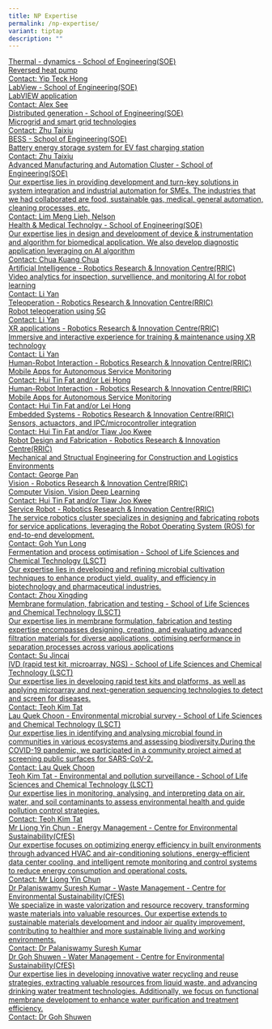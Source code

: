 ```yaml
---
title: NP Expertise
permalink: /np-expertise/
variant: tiptap
description: ""
---
```

<p></p>
<div class="isomer-card-grid"><a rel="noopener noreferrer nofollow" href="Mailto:YIP_Teck_Hong@np.edu.sg" class="isomer-card"><div class="isomer-card-body"><div class="isomer-card-title">Thermal - dynamics - School of Engineering(SOE)</div><div class="isomer-card-description">Reversed heat pump</div><div class="isomer-card-link">Contact: Yip Teck Hong</div></div></a>
<a rel="noopener noreferrer nofollow" href="Mailto:Alex_SEE@np.edu.sg" class="isomer-card">
<div class="isomer-card-body">
<div class="isomer-card-title">LabView - School of Engineering(SOE)</div>
<div class="isomer-card-description">LabVIEW application</div>
<div class="isomer-card-link">Contact: Alex See</div>
</div>
</a><a rel="noopener noreferrer nofollow" href="Mailto:ZHU_Taixiu@np.edu.sg" class="isomer-card"><div class="isomer-card-body"><div class="isomer-card-title">Distributed generation - School of Engineering(SOE)</div><div class="isomer-card-description">Microgrid and smart grid technologies</div><div class="isomer-card-link">Contact: Zhu Taixiu</div></div></a>
<a rel="noopener noreferrer nofollow" href="Mailto:ZHU_Taixiu@np.edu.sg" class="isomer-card">
<div class="isomer-card-body">
<div class="isomer-card-title">BESS - School of Engineering(SOE)</div>
<div class="isomer-card-description">Battery energy storage system for EV fast charging station</div>
<div class="isomer-card-link">Contact: Zhu Taixiu</div>
</div>
</a><a rel="noopener noreferrer nofollow" href="Mailto:lml2@np.edu.sg" class="isomer-card"><div class="isomer-card-body"><div class="isomer-card-title">Advanced Manufacturing and Automation Cluster - School of Engineering(SOE)</div><div class="isomer-card-description">Our expertise lies in providing development and turn-key solutions in system integration and industrial automation for SMEs. The industries that we had collaborated are food, sustainable gas, medical, general automation, cleaning processes, etc.</div><div class="isomer-card-link">Contact: Lim Meng Lieh, Nelson</div></div></a>
<a rel="noopener noreferrer nofollow" href="Mailto:chua_kuang_chua@np.edu.sg" class="isomer-card">
<div class="isomer-card-body">
<div class="isomer-card-title">Health &amp; Medical Technolgy - School of Engineering(SOE)</div>
<div class="isomer-card-description">Our expertise lies in design and development of device &amp; instrumentation
and algorithm for biomedical application. We also develop diagnostic application
leveraging on AI algorithm</div>
<div class="isomer-card-link">Contact: Chua Kuang Chua</div>
</div>
</a><a rel="noopener noreferrer nofollow" href="Mailto:Li_Yan@np.edu.sg" class="isomer-card"><div class="isomer-card-body"><div class="isomer-card-title">Artificial Intelligence - Robotics Research &amp; Innovation Centre(RRIC)</div><div class="isomer-card-description">Video analytics for inspection, survellience, and monitoring AI for robot learning</div><div class="isomer-card-link">Contact: Li Yan</div></div></a>
<a rel="noopener noreferrer nofollow" href="Mailto:Li_Yan@np.edu.sg" class="isomer-card">
<div class="isomer-card-body">
<div class="isomer-card-title">Teleoperation - Robotics Research &amp; Innovation Centre(RRIC)</div>
<div class="isomer-card-description">Robot teleoperation using 5G</div>
<div class="isomer-card-link">Contact: Li Yan</div>
</div>
</a><a rel="noopener noreferrer nofollow" href="Mailto:Li_Yan@np.edu.sg" class="isomer-card"><div class="isomer-card-body"><div class="isomer-card-title">XR applications - Robotics Research &amp; Innovation Centre(RRIC)</div><div class="isomer-card-description">Immersive and interactive experience for training &amp; maintenance using XR technology</div><div class="isomer-card-link">Contact: Li Yan</div></div></a>
<a rel="noopener noreferrer nofollow" href="Mailto:hui_tin_fat@np.edu.sg; lei_hong@np.edu.sg" class="isomer-card">
<div class="isomer-card-body">
<div class="isomer-card-title">Human-Robot Interaction - Robotics Research &amp; Innovation Centre(RRIC)</div>
<div class="isomer-card-description">Mobile Apps for Autonomous Service Monitoring</div>
<div class="isomer-card-link">Contact: Hui Tin Fat and/or Lei Hong</div>
</div>
</a><a rel="noopener noreferrer nofollow" href="Mailto:hui_tin_fat@np.edu.sg; lei_hong@np.edu.sg" class="isomer-card"><div class="isomer-card-body"><div class="isomer-card-title">Human-Robot Interaction - Robotics Research &amp; Innovation Centre(RRIC)</div><div class="isomer-card-description">Mobile Apps for Autonomous Service Monitoring</div><div class="isomer-card-link">Contact: Hui Tin Fat and/or Lei Hong</div></div></a>
<a rel="noopener noreferrer nofollow" href="Mailto:hui_tin_fat@np.edu.sg; tiaw_joo_kwee@np.edu.sg" class="isomer-card">
<div class="isomer-card-body">
<div class="isomer-card-title">Embedded Systems - Robotics Research &amp; Innovation Centre(RRIC)</div>
<div class="isomer-card-description">Sensors, actuactors, and IPC/microcontroller integration</div>
<div class="isomer-card-link">Contact: Hui Tin Fat and/or Tiaw Joo Kwee</div>
</div>
</a><a rel="noopener noreferrer nofollow" href="Mailto:george_pan@np.edu.sg" class="isomer-card"><div class="isomer-card-body"><div class="isomer-card-title">Robot Design and Fabrication - Robotics Research &amp; Innovation Centre(RRIC)</div><div class="isomer-card-description">Mechanical and Structual Engineering for Construction and Logistics Environments</div><div class="isomer-card-link">Contact: George Pan</div></div></a>
<a rel="noopener noreferrer nofollow" href="Mailto:hui_tin_fat@np.edu.sg; tiaw_joo_kwee@np.edu.sg" class="isomer-card">
<div class="isomer-card-body">
<div class="isomer-card-title">Vision - Robotics Research &amp; Innovation Centre(RRIC)</div>
<div class="isomer-card-description">Computer Vision, Vision Deep Learning</div>
<div class="isomer-card-link">Contact: Hui Tin Fat and/or Tiaw Joo Kwee</div>
</div>
</a><a rel="noopener noreferrer nofollow" href="Mailto:Goh_Yun_Long@np.edu.sg" class="isomer-card"><div class="isomer-card-body"><div class="isomer-card-title">Service Robot - Robotics Research &amp; Innovation Centre(RRIC)</div><div class="isomer-card-description">The service robotics cluster specializes in designing and fabricating robots for service applications, leveraging the Robot Operating System (ROS) for end-to-end development.</div><div class="isomer-card-link">Contact: Goh Yun Long</div></div></a>
<a rel="noopener noreferrer nofollow" href="Mailto:zhou_xingding@np.edu.sg" class="isomer-card">
<div class="isomer-card-body">
<div class="isomer-card-title">Fermentation and process optimisation - School of Life Sciences and Chemical
Technology (LSCT)</div>
<div class="isomer-card-description">Our expertise lies in developing and refining microbial cultivation techniques
to enhance product yield, quality, and efficiency in biotechnology and
pharmaceutical industries.</div>
<div class="isomer-card-link">Contact: Zhou Xingding</div>
</div>
</a><a rel="noopener noreferrer nofollow" href="Mailto:su_jincai@np.edu.sg" class="isomer-card"><div class="isomer-card-body"><div class="isomer-card-title">Membrane formulation, fabrication and testing - School of Life Sciences and Chemical Technology (LSCT)</div><div class="isomer-card-description">Our expertise lies in membrane formulation, fabrication and testing expertise encompasses designing, creating, and evaluating advanced filtration materials for diverse applications, optimising performance in separation processes across various applications</div><div class="isomer-card-link">Contact: Su Jincai</div></div></a>
<a rel="noopener noreferrer nofollow" href="Mailto:TEOH_Kim_Tat@np.edu.sg" class="isomer-card">
<div class="isomer-card-body">
<div class="isomer-card-title">IVD (rapid test kit, microarray, NGS) - School of Life Sciences and Chemical
Technology (LSCT)</div>
<div class="isomer-card-description">Our expertise lies in developing rapid test kits and platforms, as well
as applying microarray and next-generation sequencing technologies to detect
and screen for diseases.</div>
<div class="isomer-card-link">Contact: Teoh Kim Tat</div>
</div>
</a>
</div>
<div class="isomer-card-grid"><a rel="noopener noreferrer nofollow" href="Mailto:lau_quek_choon@np.edu.sg" class="isomer-card"><div class="isomer-card-body"><div class="isomer-card-title">Lau Quek Choon - Environmental microbial survey - School of Life Sciences and Chemical Technology (LSCT)</div><div class="isomer-card-description">Our expertise lies in identifying and analysing microbial found in communities in various ecosystems and assessing biodiversity.During the COVID-19 pandemic, we participated in a community project aimed at screening public surfaces for SARS-CoV-2.</div><div class="isomer-card-link">Contact: Lau Quek Choon</div></div></a>
<a rel="noopener noreferrer nofollow" href="Mailto:TEOH_Kim_Tat@np.edu.sg" class="isomer-card">
<div class="isomer-card-body">
<div class="isomer-card-title">Teoh Kim Tat - Environmental and pollution surveillance - School of Life
Sciences and Chemical Technology (LSCT)</div>
<div class="isomer-card-description">Our expertise lies in monitoring, analysing, and interpreting data on
air, water, and soil contaminants to assess environmental health and guide
pollution control strategies.</div>
<div class="isomer-card-link">Contact: Teoh Kim Tat</div>
</div>
</a><a rel="noopener noreferrer nofollow" href="Mailto:LIONG_Yin_Chun@np.edu.sg" class="isomer-card"><div class="isomer-card-body"><div class="isomer-card-title">Mr Liong Yin Chun - Energy Management - Centre for Environmental Sustainability(CfES)</div><div class="isomer-card-description">Our expertise focuses on optimizing energy efficiency in built environments through advanced HVAC and air-conditioning solutions, energy-efficient data center cooling, and intelligent remote monitoring and control systems to reduce energy consumption and operational costs.</div><div class="isomer-card-link">Contact: Mr Liong Yin Chun</div></div></a>
<a rel="noopener noreferrer nofollow" href="Mailto:Suresh_Kumar_PALANISWAMY@np.edu.sg" class="isomer-card">
<div class="isomer-card-body">
<div class="isomer-card-title">Dr Palaniswamy Suresh Kumar - Waste Management - Centre for Environmental
Sustainability(CfES)</div>
<div class="isomer-card-description">We specialize in waste valorization and resource recovery, transforming
waste materials into valuable resources. Our expertise extends to sustainable
materials development and indoor air quality improvement, contributing
to healthier and more sustainable living and working environments.</div>
<div class="isomer-card-link">Contact: Dr Palaniswamy Suresh Kumar</div>
</div>
</a><a rel="noopener noreferrer nofollow" href="Mailto:GOH_Shuwen@np.edu.sg" class="isomer-card"><div class="isomer-card-body"><div class="isomer-card-title">Dr Goh Shuwen - Water Management - Centre for Environmental Sustainability(CfES)</div><div class="isomer-card-description">Our expertise lies in developing innovative water recycling and reuse strategies, extracting valuable resources from liquid waste, and advancing drinking water treatment technologies. Additionally, we focus on functional membrane development to enhance water purification and treatment efficiency.</div><div class="isomer-card-link">Contact: Dr Goh Shuwen</div></div></a>
</div>
<p></p>